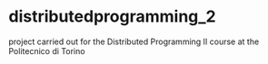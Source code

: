 # distributedprogramming_2
project carried out for the Distributed Programming II course at the Politecnico di Torino
